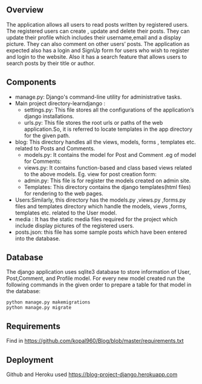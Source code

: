 ## Overview


The application allows all users to  read posts written by registered users. The registered users can create , update and delete their posts. They can update their profile which includes their username,email and a display picture. They can also comment on other users’ posts. The application as expected also has a login and SignUp form for users who wish to register and login to the website. Also it has a search feature that allows users to search posts by their title or author.

## Components

- manage.py: Django's command-line utility for administrative tasks.
- Main project directory-learndjango :
	- settings.py: This file stores all the configurations of the application’s django installations. 
	- urls.py: This file stores the root urls or paths of the web application.So, it is referred to locate templates in the app directory for the given path.
- blog: This directory handles all the views, models, forms , templates etc. related to Posts and Comments.
	- models.py: It contains the model for Post and Comment .eg of model for Comments:
	- views.py:  It contains function-based and class based views related to the above models. Eg. view for post creation form:
	- admin.py: This file is for register the models created on admin site.
	- Templates: This directory contains the django templates(html files) for rendering to the web pages.
- Users:Similarly, this directory  has the models.py ,views.py ,forms.py files and templates directory which handle the models, views ,forms, templates etc. related to the User model.
- media : It has the static media files required for the project which include display pictures of the registered users.
- posts.json: this file has some sample posts which have been entered into the database.

## Database

The django application uses sqlite3 database to store information of User, Post,Comment, and Profile model.
For every new model created run the following commands in the given order to prepare a table for that model in the database:
```
python manage.py makemigrations
python manage.py migrate
```
## Requirements

Find in https://github.com/kopal960/Blog/blob/master/requirements.txt

## Deployment

Github and Heroku used
https://blog-project-django.herokuapp.com
